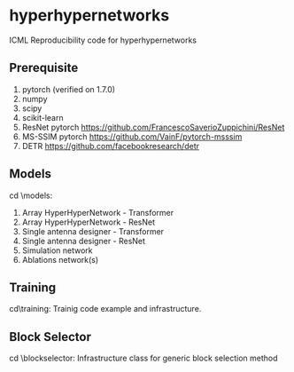 # hyperhypernetworks
ICML Reproducibility code for hyperhypernetworks

## Prerequisite
1. pytorch (verified on 1.7.0)
2. numpy
3. scipy
4. scikit-learn
5. ResNet pytorch https://github.com/FrancescoSaverioZuppichini/ResNet
6. MS-SSIM pytorch https://github.com/VainF/pytorch-msssim
7. DETR https://github.com/facebookresearch/detr

## Models
cd \models:
1. Array HyperHyperNetwork - Transformer 
2. Array HyperHyperNetwork - ResNet
3. Single antenna designer - Transformer
4. Single antenna designer - ResNet
6. Simulation network
5. Ablations network(s)

## Training
cd\training:
Trainig code example and infrastructure.

## Block Selector
cd \blockselector:
Infrastructure class for generic block selection method




